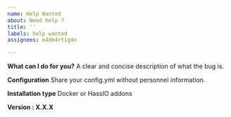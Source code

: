 ```yaml
---
name: Help Wanted
about: Need help ?
title: ''
labels: help wanted
assignees: m4dm4rtig4n

---
```


**What can I do for you?**
A clear and concise description of what the bug is.

**Configuration**
Share your config.yml without personnel information.

**Installation type**
Docker or HassIO addons

**Version : X.X.X**
